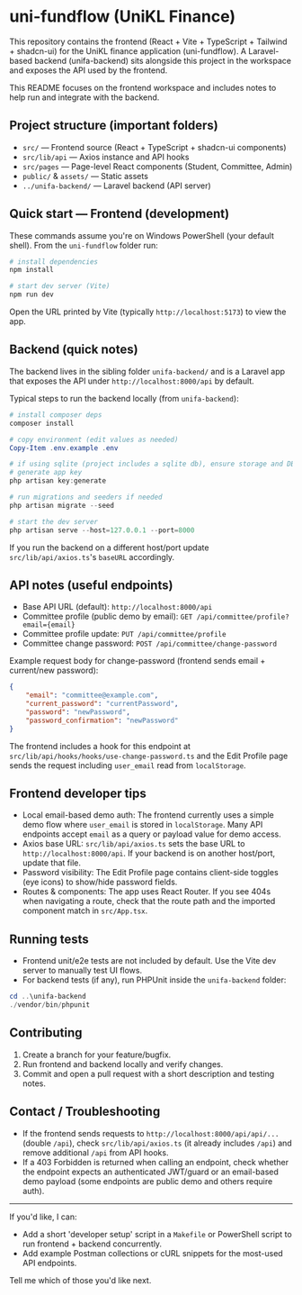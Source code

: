 # uni-fundflow (UniKL Finance)

This repository contains the frontend (React + Vite + TypeScript + Tailwind + shadcn-ui) for the UniKL finance application (uni-fundflow). A Laravel-based backend (unifa-backend) sits alongside this project in the workspace and exposes the API used by the frontend.

This README focuses on the frontend workspace and includes notes to help run and integrate with the backend.

## Project structure (important folders)

- `src/` — Frontend source (React + TypeScript + shadcn-ui components)
- `src/lib/api` — Axios instance and API hooks
- `src/pages` — Page-level React components (Student, Committee, Admin)
- `public/` & `assets/` — Static assets
- `../unifa-backend/` — Laravel backend (API server)

## Quick start — Frontend (development)

These commands assume you're on Windows PowerShell (your default shell). From the `uni-fundflow` folder run:

```powershell
# install dependencies
npm install

# start dev server (Vite)
npm run dev
```

Open the URL printed by Vite (typically `http://localhost:5173`) to view the app.

## Backend (quick notes)

The backend lives in the sibling folder `unifa-backend/` and is a Laravel app that exposes the API under `http://localhost:8000/api` by default.

Typical steps to run the backend locally (from `unifa-backend`):

```powershell
# install composer deps
composer install

# copy environment (edit values as needed)
Copy-Item .env.example .env

# if using sqlite (project includes a sqlite db), ensure storage and DB settings are correct
# generate app key
php artisan key:generate

# run migrations and seeders if needed
php artisan migrate --seed

# start the dev server
php artisan serve --host=127.0.0.1 --port=8000
```

If you run the backend on a different host/port update `src/lib/api/axios.ts`'s `baseURL` accordingly.

## API notes (useful endpoints)

- Base API URL (default): `http://localhost:8000/api`
- Committee profile (public demo by email): `GET /api/committee/profile?email={email}`
- Committee profile update: `PUT /api/committee/profile`
- Committee change password: `POST /api/committee/change-password`

Example request body for change-password (frontend sends email + current/new password):

```json
{
	"email": "committee@example.com",
	"current_password": "currentPassword",
	"password": "newPassword",
	"password_confirmation": "newPassword"
}
```

The frontend includes a hook for this endpoint at `src/lib/api/hooks/hooks/use-change-password.ts` and the Edit Profile page sends the request including `user_email` read from `localStorage`.

## Frontend developer tips

- Local email-based demo auth: The frontend currently uses a simple demo flow where `user_email` is stored in `localStorage`. Many API endpoints accept `email` as a query or payload value for demo access.
- Axios base URL: `src/lib/api/axios.ts` sets the base URL to `http://localhost:8000/api`. If your backend is on another host/port, update that file.
- Password visibility: The Edit Profile page contains client-side toggles (eye icons) to show/hide password fields.
- Routes & components: The app uses React Router. If you see 404s when navigating a route, check that the route path and the imported component match in `src/App.tsx`.

## Running tests

- Frontend unit/e2e tests are not included by default. Use the Vite dev server to manually test UI flows.
- For backend tests (if any), run PHPUnit inside the `unifa-backend` folder:

```powershell
cd ..\unifa-backend
./vendor/bin/phpunit
```

## Contributing

1. Create a branch for your feature/bugfix.
2. Run frontend and backend locally and verify changes.
3. Commit and open a pull request with a short description and testing notes.

## Contact / Troubleshooting

- If the frontend sends requests to `http://localhost:8000/api/api/...` (double `/api`), check `src/lib/api/axios.ts` (it already includes `/api`) and remove additional `/api` from API hooks.
- If a 403 Forbidden is returned when calling an endpoint, check whether the endpoint expects an authenticated JWT/guard or an email-based demo payload (some endpoints are public demo and others require auth).

---

If you'd like, I can:

- Add a short 'developer setup' script in a `Makefile` or PowerShell script to run frontend + backend concurrently.
- Add example Postman collections or cURL snippets for the most-used API endpoints.

Tell me which of those you'd like next.
